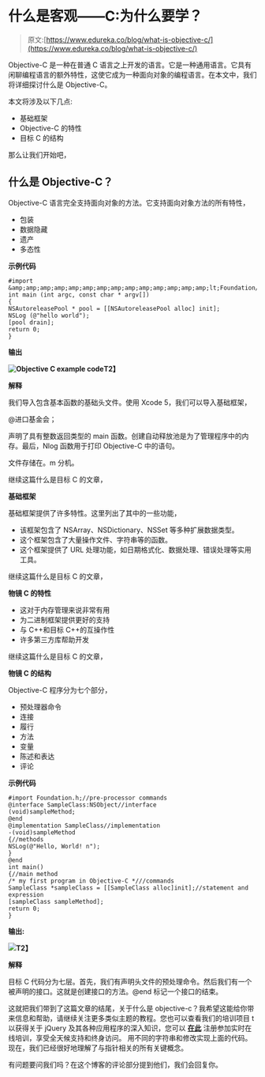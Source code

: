 # 什么是客观——C:为什么要学？

> 原文:[https://www.edureka.co/blog/what-is-objective-c/](https://www.edureka.co/blog/what-is-objective-c/)

Objective-C 是一种在普通 C 语言之上开发的语言。它是一种通用语言。它具有闲聊编程语言的额外特性，这使它成为一种面向对象的编程语言。在本文中，我们将详细探讨什么是 Objective-C。

本文将涉及以下几点:

*   基础框架
*   Objective-C 的特性
*   目标 C 的结构

那么让我们开始吧，

## **什么是 Objective-C？**

Objective-C 语言完全支持面向对象的方法。它支持面向对象方法的所有特性，

*   包装
*   数据隐藏
*   遗产
*   多态性

**示例代码**

```
#import &amp;amp;amp;amp;amp;amp;amp;amp;amp;amp;amp;amp;amp;amp;lt;Foundation/Foundation.h&amp;amp;amp;amp;amp;amp;amp;amp;amp;amp;amp;amp;amp;amp;gt;
int main (int argc, const char * argv[])
{
NSAutoreleasePool * pool = [[NSAutoreleasePool alloc] init];
NSLog (@"hello world");
[pool drain];
return 0;
}

```

**输出**

**![Objective C example code](../Images/242ac84baece1f38008ec6d98acf5344.png)T2】**

**解释**

我们导入包含基本函数的基础头文件。使用 Xcode 5，我们可以导入基础框架，

@进口基金会；

声明了具有整数返回类型的 main 函数。创建自动释放池是为了管理程序中的内存。最后，Nlog 函数用于打印 Objective-C 中的语句。

文件存储在。m 分机。

继续这篇什么是目标 C 的文章，

**基础框架**

基础框架提供了许多特性。这里列出了其中的一些功能，

*   该框架包含了 NSArray、NSDictionary、NSSet 等多种扩展数据类型。
*   这个框架包含了大量操作文件、字符串等的函数。
*   这个框架提供了 URL 处理功能，如日期格式化、数据处理、错误处理等实用工具。

继续这篇什么是目标 C 的文章，

**物镜 C 的特性**

*   这对于内存管理来说非常有用
*   为二进制框架提供更好的支持
*   与 C++和目标 C++的互操作性
*   许多第三方库帮助开发

继续这篇什么是目标 C 的文章，

**物镜 C 的结构**

Objective-C 程序分为七个部分，

*   预处理器命令
*   连接
*   履行
*   方法
*   变量
*   陈述和表达
*   评论

**示例代码**

```
#import Foundation.h;//pre-processor commands
@interface SampleClass:NSObject//interface
(void)sampleMethod;
@end
@implementation SampleClass//implementation
-(void)sampleMethod
{//methods
NSLog(@"Hello, World! n");
}
@end
int main()
{//main method
/* my first program in Objective-C *///commands
SampleClass *sampleClass = [[SampleClass alloc]init];//statement and expression
[sampleClass sampleMethod];
return 0;
}

```

**输出:**

**![](../Images/2a8ab8f32b91179c64f652b0c48d2d1a.png)T2】**

**解释**

目标 C 代码分为七层。首先，我们有声明头文件的预处理命令。然后我们有一个被声明的接口。这就是创建接口的方法。@end 标记一个接口的结束。

这就把我们带到了这篇文章的结尾，关于什么是 objective-c？我希望这能给你带来信息和帮助，请继续关注更多类似主题的教程。您也可以查看我们的培训项目 t 以获得关于 jQuery 及其各种应用程序的深入知识，您可以 [**在此**](https://www.edureka.co/masters-program/full-stack-developer-training) 注册参加实时在线培训，享受全天候支持和终身访问。 用不同的字符串和修改实现上面的代码。现在，我们已经很好地理解了与指针相关的所有关键概念。

有问题要问我们吗？在这个博客的评论部分提到他们，我们会回复你。